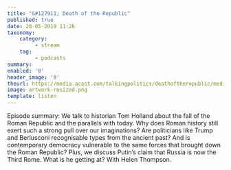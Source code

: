 ```yaml
---
title: "&#127911; Death of the Republic"
published: true
date: 20-05-2019 11:26
taxonomy:
    category:
         - stream
    tag:
         - podcasts
summary:
enabled: '0'
header_image: '0'
theurl: https://media.acast.com/talkingpolitics/deathoftherepublic/media.mp3
image: artwork-resized.png
template: listen
---
```

 
Episode summary: We talk to historian Tom Holland about the fall of the Roman Republic and the parallels with today. Why does Roman history still exert such a strong pull over our imaginations? Are politicians like Trump and Berlusconi recognisable types from the ancient past? And is contemporary democracy vulnerable to the same forces that brought down the Roman Republic? Plus, we discuss Putin’s claim that Russia is now the Third Rome. What is he getting at? With Helen Thompson.
